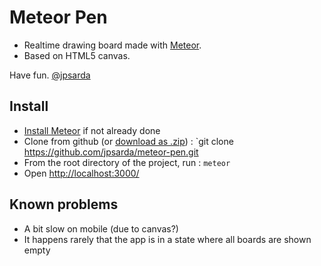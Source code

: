 Meteor Pen
==========

- Realtime drawing board made with [Meteor](http://www.meteor.com/).
- Based on HTML5 canvas.

Have fun. [@jpsarda](http://twitter.com/jpsarda)

Install
-------

- [Install Meteor](https://github.com/meteor/meteor#quick-start) if not already done
- Clone from github (or [download as .zip](https://github.com/meteor/meteor/archive/master.zip)) : `git clone https://github.com/jpsarda/meteor-pen.git
- From the root directory of the project, run : `meteor`
- Open [http://localhost:3000/](http://localhost:3000/)

Known problems
--------------

- A bit slow on mobile (due to canvas?)
- It happens rarely that the app is in a state where all boards are shown empty
